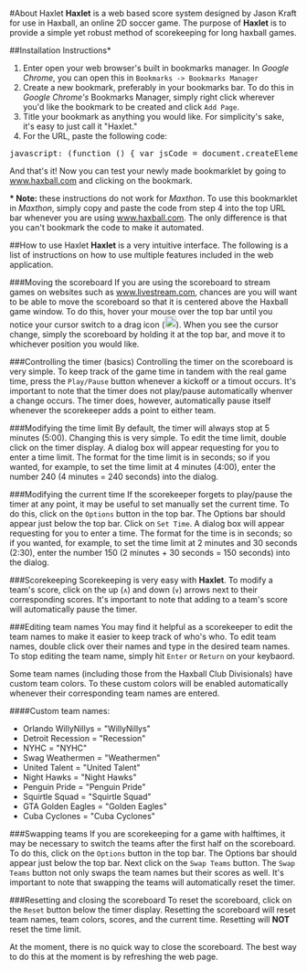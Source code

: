 #About Haxlet
**Haxlet** is a web based score system designed by Jason Kraft for use in Haxball, an online 2D soccer game. The purpose of **Haxlet** is to provide a simple yet robust method of scorekeeping for long haxball games.

##Installation Instructions*
1. Enter open your web browser's built in bookmarks manager. In *Google Chrome*, you can open this in `Bookmarks -> Bookmarks Manager`
2. Create a new bookmark, preferably in your bookmarks bar. To do this in *Google Chrome's* Bookmarks Manager, simply right click wherever you'd like the bookmark to be created and click `Add Page`.
3. Title your bookmark as anything you would like. For simplicity's sake, it's easy to just call it "Haxlet."
4. For the URL, paste the following code:
  <pre>javascript: (function () { var jsCode = document.createElement('script'); jsCode.setAttribute('src', 'http://limitedward.github.com/Haxlet/haxlet.js');   document.body.appendChild(jsCode);   }());</pre>

And that's it! Now you can test your newly made bookmarklet by going to www.haxball.com and clicking on the bookmark.

**\* Note:** these instructions do not work for *Maxthon*. To use this bookmarklet in *Maxthon*, simply copy and paste the code from step 4 into the top URL bar whenever you are using www.haxball.com. The only difference is that you can't bookmark the code to make it automated.

##How to use Haxlet
**Haxlet** is a very intuitive interface. The following is a list of instructions on how to use multiple features included in the web application.

###Moving the scoreboard
If you are using the scoreboard to stream games on websites such as www.livestream.com, chances are you will want to be able to move the scoreboard so that it is centered above the Haxball game window. To do this, hover your mouse over the top bar until you notice your cursor switch to a drag icon (<img src="http://qt-project.org/doc/qt-4.8/images/cursor-sizeall.png" width="20px" height="20px">). When you see the cursor change, simply the scoreboard by holding it at the top bar, and move it to whichever position you would like.

###Controlling the timer (basics)
Controlling the timer on the scoreboard is very simple. To keep track of the game time in tandem with the real game time, press the `Play/Pause` button whenever a kickoff or a timout occurs. It's important to note that the timer does not play/pause automatically whenver a change occurs. The timer does, however, automatically pause itself whenever the scorekeeper adds a point to either team.

###Modifying the time limit
By default, the timer will always stop at 5 minutes (5:00). Changing this is very simple. To edit the time limit, double click on the timer display. A dialog box will appear requesting for you to enter a time limit. The format for the time limit is in seconds; so if you wanted, for example, to set the time limit at 4 minutes (4:00), enter the number 240 (4 minutes = 240 seconds) into the dialog.

###Modifying the current time
If the scorekeeper forgets to play/pause the timer at any point, it may be useful to set manually set the current time. To do this, click on the `Options` button in the top bar. The Options bar should appear just below the top bar. Click on `Set Time`. A dialog box will appear requesting for you to enter a time. The format for the time is in seconds; so if you wanted, for example, to set the time limit at 2 minutes and 30 seconds (2:30), enter the number 150 (2 minutes + 30 seconds = 150 seconds) into the dialog.

###Scorekeeping
Scorekeeping is very easy with **Haxlet**. To modify a team's score, click on the up (`∧`) and down (`∨`) arrows next to their corresponding scores. It's important to note that adding to a team's score will automatically pause the timer.

###Editing team names
You may find it helpful as a scorekeeper to edit the team names to make it easier to keep track of who's who. To edit team names, double click over their names and type in the desired team names. To stop editing the team name, simply hit `Enter` or `Return` on your keybaord.

Some team names (including those from the Haxball Club Divisionals) have custom team colors. To these custom colors will be enabled automatically whenever their corresponding team names are entered.

####Custom team names:
- Orlando WillyNillys = "WillyNillys"
- Detroit Recession = "Recession"
- NYHC = "NYHC"
- Swag Weathermen = "Weathermen"
- United Talent = "United Talent"
- Night Hawks = "Night Hawks"
- Penguin Pride = "Penguin Pride"
- Squirtle Squad = "Squirtle Squad"
- GTA Golden Eagles = "Golden Eagles"
- Cuba Cyclones = "Cuba Cyclones"

###Swapping teams
If you are scorekeeping for a game with halftimes, it may be necessary to switch the teams after the first half on the scoreboard. To do this, click on the `Options` button in the top bar. The Options bar should appear just below the top bar. Next click on the `Swap Teams` button. The `Swap Teams` button not only swaps the team names but their scores as well. It's important to note that swapping the teams will automatically reset the timer.

###Resetting and closing the scoreboard
To reset the scoreboard, click on the `Reset` button below the timer display. Resetting the scoreboard will reset team names, team colors, scores, and the current time. Resetting will **NOT** reset the time limit.

At the moment, there is no quick way to close the scoreboard. The best way to do this at the moment is by refreshing the web page.
